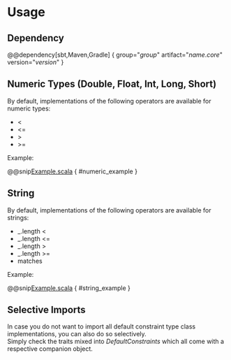 # Usage

## Dependency

@@dependency[sbt,Maven,Gradle] { group="$group$" artifact="$name.core$" version="$version$" }


## Numeric Types (Double, Float, Int, Long, Short)

By default, implementations of the following operators are available for numeric types:

* <
* <=
* \>
* \>=

Example:

@@snip[Example.scala]($root$/src/main/scala/usage/NumericExample.scala) { #numeric_example }


## String

By default, implementations of the following operators are available for strings:

* _.length <
* _.length <=
* _.length >
* _.length >=
* matches

Example:

@@snip[Example.scala]($root$/src/main/scala/usage/StringExample.scala) { #string_example }


## Selective Imports

In case you do not want to import all default constraint type class implementations, you can also do so selectively.  
Simply check the traits mixed into <i>DefaultConstraints</i> which all come with a respective companion object.
